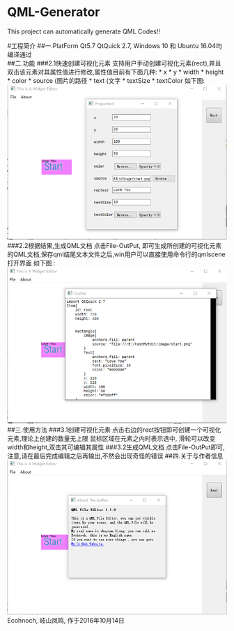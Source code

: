 # QML-Generator
This project can automatically generate QML Codes!!

#工程简介
##一.PlatForm
    Qt5.7 QtQuick 2.7, Windows 10 和 Ubuntu 16.04均编译通过
<br>
##二.功能
###2.1快速创建可视化元素
    支持用户手动创建可视化元素(rect),并且双击该元素对其属性值进行修改,属性值目前有下面几种:
      * x
      * y
      * width
      * height
      * color
      * source (图片的路径
      * text (文字
      * textSize
      * textColor
    如下图:
    ![](https://github.com/ecohnoch/QML-Generator/raw/master/WidgetEditor/image/briefView.png)  
###2.2根据结果,生成QML文档
    点击File-OutPut, 即可生成所创建的可视化元素的QML文档,保存qml结尾文本文件之后,win用户可以直接使用命令行的qmlscene打开界面
    如下图 :
    ![](https://github.com/ecohnoch/QML-Generator/raw/master/WidgetEditor/image/briefView2.png)
##三.使用方法
###3.1创建可视化元素
    点击右边的rect按钮即可创建一个可视化元素,理论上创建的数量无上限
    鼠标区域在元素之内时表示选中, 滑轮可以改变width和height,双击其可编辑其属性
###3.2生成QML文档
    点击File-OutPut即可, 注意,请在最后完成编辑之后再输出,不然会出现奇怪的错误
##四.关于与作者信息
    ![](https://github.com/ecohnoch/QML-Generator/raw/master/WidgetEditor/image/briefView3.png)
    Ecohnoch, 岐山凤鸣, 作于2016年10月14日
